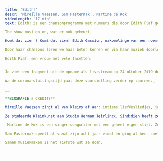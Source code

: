 ```yaml
---
title: 'Edith!'
descr: 'Mireille Vaessen, Sam Pasternak , Martine de Kok'
videoLength: '17 min'
text: Edith! is een chansonprogramma met nummers die door Edith Piaf gezongen werden.

The show must go on, wat er ook gebeurt.

Komt dat zien ! Komt dat zien! Edith Gassion, nakomelinge van een roemrijk circusgeslacht. Een overlever. Een bodemloos kind op zoek naar passie, liefd een plezier. Een vrouw die nooit alleen wilde zijn. Haar houvast is de muziek.Want uiteindelijk wil ze maar één ding : zingen, zingen, zingen !

Door haar chansons leren we haar beter kennen en via haar muziek doorlopen we haar hele leven. _Milord, Hymne à l’amour, Mon Homme, La Marseillaise, Rien de Rien, Une enfant, Padam…_‍

Edith Piaf, een vrouw met vele facetten.

_  
Je ziet een fragment uit de opname als livestream op 24 oktober 2019 door Moose-Stache en Beeldstorm (Jan Bosteels)  
  
Na de corona-sluitingstijd gaat deze voorstelling verder op tournee._

_‍_

**BIOGRAFIE & CREDITS**

Mireille Vaessen zingt al van kleins af aan: intieme liefdesliedjes, jazz, blues, Franse chansons, ... Veel verschillende stijlen, met als gemene deler dat de muziek ende teksten haar raken.

Ze studeerde Kleinkunst aan Studio Herman Teirlinck. Sindsdien heeft ze vele watertjes door zwommen: op tournee met Hugo Claus, locatietheater in Duitsland,muziektheater zowel voor kinderen als voor volwassenen. Ze zingt in diverse groepen, speelt mee in het circus en ze gaat op pad als Poëziemevrouw, gewapend met een ukelele. Mireille zingt de chansons.

 Martine de Kok is een singer-songwriter met een geheel eigen stijl. Ze studeerde ook Kleinkunst aan Studio Herman Teirlinck, en vervolmaakte daarna haar pianospel aan de Jazz-Studio. Ze schildert en tekent met een eigen unieke signatuur; Ze heeft haar eigen band, waarmee ze twee platen en een EP uitbracht. In het verleden werkte ze samen met o.a. Herman van Veen, en tegenwoordig schrijft,componeert en speelt ze geregeld bij verschillende theatergezelschappen (FroeFroe, Het Gevolg…) Een echte Homo Universalis dus. In dit muziekprogramma speelt ze piano en accordeon, en ze zingt.

Sam Pasternak speelt al vanaf zijn acht jaar viool en ging al heel snel met zijn vader mee optreden. Samen met Mireille speelt hij meestal gitaar, af en toe ook cello of piano. In Edith! passeren ze allemaal de revue.

Samen muziekmaken is het liefste wat ze doen.

‍
---
```


